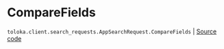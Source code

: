 # CompareFields
`toloka.client.search_requests.AppSearchRequest.CompareFields` | [Source code](https://github.com/Toloka/toloka-kit/blob/v1.1.3/src/client/search_requests.py#L1045)

